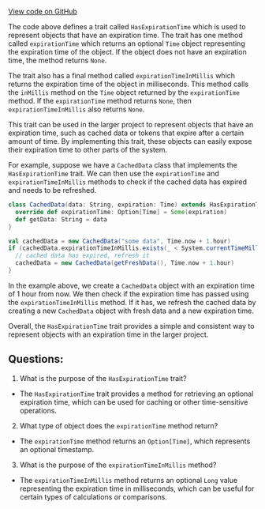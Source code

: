 [View code on GitHub](https://github.com/misbahsy/the-algorithm/product-mixer/core/src/main/scala/com/twitter/product_mixer/core/model/marshalling/response/urt/HasExpirationTime.scala)

The code above defines a trait called `HasExpirationTime` which is used to represent objects that have an expiration time. The trait has one method called `expirationTime` which returns an optional `Time` object representing the expiration time of the object. If the object does not have an expiration time, the method returns `None`. 

The trait also has a final method called `expirationTimeInMillis` which returns the expiration time of the object in milliseconds. This method calls the `inMillis` method on the `Time` object returned by the `expirationTime` method. If the `expirationTime` method returns `None`, then `expirationTimeInMillis` also returns `None`.

This trait can be used in the larger project to represent objects that have an expiration time, such as cached data or tokens that expire after a certain amount of time. By implementing this trait, these objects can easily expose their expiration time to other parts of the system. 

For example, suppose we have a `CachedData` class that implements the `HasExpirationTime` trait. We can then use the `expirationTime` and `expirationTimeInMillis` methods to check if the cached data has expired and needs to be refreshed. 

```scala
class CachedData(data: String, expiration: Time) extends HasExpirationTime {
  override def expirationTime: Option[Time] = Some(expiration)
  def getData: String = data
}

val cachedData = new CachedData("some data", Time.now + 1.hour)
if (cachedData.expirationTimeInMillis.exists(_ < System.currentTimeMillis())) {
  // cached data has expired, refresh it
  cachedData = new CachedData(getFreshData(), Time.now + 1.hour)
}
``` 

In the example above, we create a `CachedData` object with an expiration time of 1 hour from now. We then check if the expiration time has passed using the `expirationTimeInMillis` method. If it has, we refresh the cached data by creating a new `CachedData` object with fresh data and a new expiration time. 

Overall, the `HasExpirationTime` trait provides a simple and consistent way to represent objects with an expiration time in the larger project.
## Questions: 
 1. What is the purpose of the `HasExpirationTime` trait?
- The `HasExpirationTime` trait provides a method for retrieving an optional expiration time, which can be used for caching or other time-sensitive operations.

2. What type of object does the `expirationTime` method return?
- The `expirationTime` method returns an `Option[Time]`, which represents an optional timestamp.

3. What is the purpose of the `expirationTimeInMillis` method?
- The `expirationTimeInMillis` method returns an optional `Long` value representing the expiration time in milliseconds, which can be useful for certain types of calculations or comparisons.